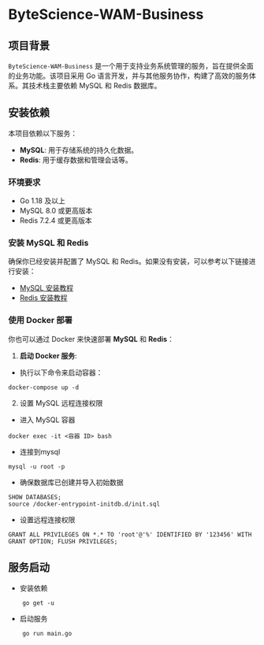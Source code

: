 # ByteScience-WAM-Business


## 项目背景
`ByteScience-WAM-Business` 是一个用于支持业务系统管理的服务，旨在提供全面的业务功能。该项目采用 Go 语言开发，并与其他服务协作，构建了高效的服务体系。其技术栈主要依赖 MySQL 和 Redis 数据库。
## 安装依赖
本项目依赖以下服务：
- **MySQL**: 用于存储系统的持久化数据。
- **Redis**: 用于缓存数据和管理会话等。

### 环境要求
- Go 1.18 及以上
- MySQL 8.0 或更高版本
- Redis 7.2.4 或更高版本

### 安装 MySQL 和 Redis
确保你已经安装并配置了 MySQL 和 Redis。如果没有安装，可以参考以下链接进行安装：
- [MySQL 安装教程](https://dev.mysql.com/doc/refman/8.0/en/installing.html)
- [Redis 安装教程](https://redis.io/docs/getting-started/)

### 使用 Docker 部署
你也可以通过 Docker 来快速部署 **MySQL** 和 **Redis**：

1. **启动 Docker 服务**:
- 执行以下命令来启动容器：
```
docker-compose up -d
```

2. 设置 MySQL 远程连接权限
- 进入 MySQL 容器
```
docker exec -it <容器 ID> bash
```
- 连接到mysql
```
mysql -u root -p
```
- 确保数据库已创建并导入初始数据
```
SHOW DATABASES;
source /docker-entrypoint-initdb.d/init.sql
```
- 设置远程连接权限
```
GRANT ALL PRIVILEGES ON *.* TO 'root'@'%' IDENTIFIED BY '123456' WITH GRANT OPTION; FLUSH PRIVILEGES;
```

## 服务启动
* 安装依赖
```azure
    go get -u
```
* 启动服务
```azure
    go run main.go
```